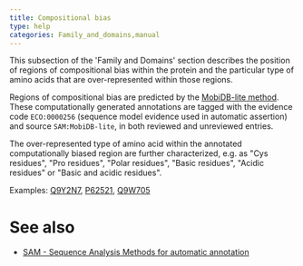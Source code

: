 ```yaml
---
title: Compositional bias
type: help
categories: Family_and_domains,manual
---
```


This subsection of the 'Family and Domains' section describes the position of regions of compositional bias within the protein and the particular type of amino acids that are over-represented within those regions.

Regions of compositional bias are predicted by the [MobiDB-lite method](https://doi.org/10.1093/bioinformatics/btx015). These computationally generated annotations are tagged with the evidence code `ECO:0000256` (sequence model evidence used in automatic assertion) and source `SAM:MobiDB-lite`, in both reviewed and unreviewed entries.

The over-represented type of amino acid within the annotated computationally biased region are further characterized, e.g. as "Cys residues", "Pro residues", "Polar residues", "Basic residues", "Acidic residues" or "Basic and acidic residues".

Examples: [Q9Y2N7](https://www.uniprot.org/uniprotkb/Q9Y2N7#family_and_domains), [P62521](https://www.uniprot.org/uniprotkb/P62521#family_and_domains), [Q9W705](https://www.uniprot.org/uniprotkb/Q9W705#family_and_domains)

# See also

-   [SAM - Sequence Analysis Methods for automatic annotation](https://www.uniprot.org/help/sam)
